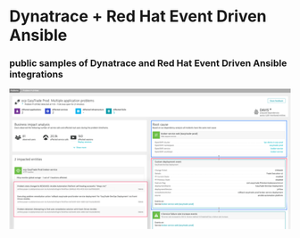 # Dynatrace + Red Hat Event Driven Ansible
### public samples of Dynatrace and Red Hat Event Driven Ansible integrations
![Sample Problem](assets/img/problem_remediation_example.png)

